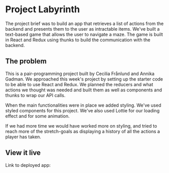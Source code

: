 # Project Labyrinth

The project brief was to build an app that retrieves a list of actions from the backend and presents them to the user as intractable items. We've built a text-based game that allows the user to navigate a maze. The game is built in React and Redux using thunks to build the communication with the backend. 

## The problem

This is a pair-programming project built by Cecilia Frånlund and Annika Gadman. 
We approached this week's project by setting up the starter code to be able to use React and Redux. We planned the reducers and what actions we thought was needed and built them as well as components and thunks to wrap our API calls.

When the main functionalities were in place we added styling. We've used styled components for this project. We've also used Lottie for our loading effect and for some animation. 

If we had more time we would have worked more on styling, and tried to reach more of the stretch-goals as displaying a history of all the actions a player has taken.

## View it live

Link to deployed app:
